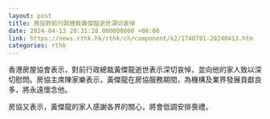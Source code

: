 ```yaml
---
layout: post
title: 房協對前行政總裁黃傑龍逝世深切哀悼
date: 2024-04-13 20:31:28.000000000 +08:00
link: https://news.rthk.hk/rthk/ch/component/k2/1748781-20240413.htm
categories: rthk
---
```


香港房屋協會表示，對前行政總裁黃傑龍逝世表示深切哀悼，並向他的家人致以深切慰問。房協主席陳家樂表示，黃傑龍在房協服務期間，為機構及業界發展貢獻良多，將永遠懷念他。

房協又表示，黃傑龍的家人感謝各界的關心，將會低調安排喪禮。
